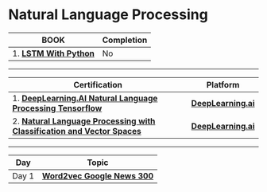 # Natural Language Processing


| **BOOK** | **Completion** | 
| ----- | -----|
| 1. [**LSTM With Python**](https://drive.google.com/file/d/16zxePmb3TWIxIevh2gkeaTbO-ZEVRuKi/view?usp=sharing) | No |

--------------------------------------------------------------


| **Certification** | **Platform** | 
| ----- | -----|
| 1. [**DeepLearning.AI Natural Language Processing Tensorflow**](https://www.coursera.org/account/accomplishments/certificate/RXGKSDTK9VCW) | [**DeepLearning.ai**](https://www.deeplearning.ai/) |
| 2. [**Natural Language Processing with Classification and Vector Spaces**]() | [**DeepLearning.ai**](https://www.deeplearning.ai/) |

--------------------------------------------------------------

| **Day** | **Topic** | 
| ----- | -----|
| Day 1 | [**Word2vec Google News 300**](https://github.com/vaasu2002/Natural-Language-Processing/blob/main/Notebooks/Word2vec_Google_News_300.ipynb) | 
